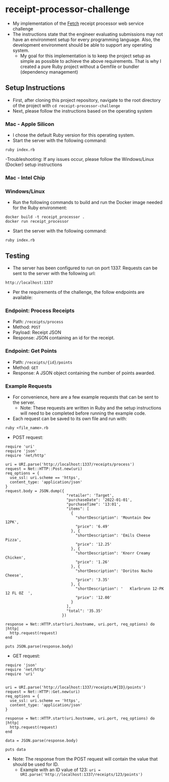 # receipt-processor-challenge
- My implementation of the [Fetch](https://fetch.com/) receipt processor web service challenge
- The instructions state that the engineer evaluating submissions may not have an environment setup for every programming language. Also, the development environment should be able to support any operating system.
  - My goal for this implementation is to keep the project setup as simple as possible to achieve the above requirements. That is why I created a pure Ruby project without a Gemfile or bundler (dependency management)

## Setup Instructions
- First, after cloning this project repository, navigate to the root directory of the project with `cd receipt-processor-challenge`
- Next, please follow the instructions based on the operating system
### Mac - Apple Silicon
- I chose the default Ruby version for this operating system.
- Start the server with the following command:
```
ruby index.rb
```
-Troubleshooting: If any issues occur, please follow the Windows/Linux (Docker) setup instructions
### Mac - Intel Chip
### Windows/Linux
- Run the following commands to build and run the Docker image needed for the Ruby environment:
```
docker build -t receipt_processor .
docker run receipt_processor
```
- Start the server with the following command:
```
ruby index.rb
```

## Testing
- The server has been configured to run on port 1337. Requests can be sent to the server with the following url:
```
http://localhost:1337
```
- Per the requirements of the challenge, the follow endpoints are available:
### Endpoint: Process Receipts
* Path: `/receipts/process`
* Method: `POST`
* Payload: Receipt JSON
* Response: JSON containing an id for the receipt.
### Endpoint: Get Points
* Path: `/receipts/{id}/points`
* Method: `GET`
* Response: A JSON object containing the number of points awarded.


### Example Requests
- For convenience, here are a few example requests that can be sent to the server.
  - Note: These requests are written in Ruby and the setup instructions will need to be completed before running the example code.
- Each request can be saved to its own file and run with:
```
ruby <file_name>.rb
```
- POST request:
```
require 'uri'
require 'json'
require 'net/http'

uri = URI.parse('http://localhost:1337/receipts/process')
request = Net::HTTP::Post.new(uri)
req_options = {
  use_ssl: uri.scheme == 'https',
  content_type: 'application/json'
}
request.body = JSON.dump({
                           "retailer": 'Target',
                           "purchaseDate": '2022-01-01',
                           "purchaseTime": '13:01',
                           "items": [
                             {
                               "shortDescription": 'Mountain Dew 12PK',
                               "price": '6.49'
                             }, {
                               "shortDescription": 'Emils Cheese Pizza',
                               "price": '12.25'
                             }, {
                               "shortDescription": 'Knorr Creamy Chicken',
                               "price": '1.26'
                             }, {
                               "shortDescription": 'Doritos Nacho Cheese',
                               "price": '3.35'
                             }, {
                               "shortDescription": '   Klarbrunn 12-PK 12 FL OZ  ',
                               "price": '12.00'
                             }
                           ],
                           "total": '35.35'
                         })

response = Net::HTTP.start(uri.hostname, uri.port, req_options) do |http|
  http.request(request)
end

puts JSON.parse(response.body)
```
- GET request:
```
require 'json'
require 'net/http'
require 'uri'


uri = URI.parse('http://localhost:1337/receipts/#{ID}/points')
request = Net::HTTP::Get.new(uri)
req_options = {
  use_ssl: uri.scheme == 'https',
  content_type: 'application/json'
}

response = Net::HTTP.start(uri.hostname, uri.port, req_options) do |http|
  http.request(request)
end

data = JSON.parse(response.body)

puts data
```
  - Note: The response from the POST request will contain the value that should be used for ID.
    - Example with an ID value of 123: `uri = URI.parse('http://localhost:1337/receipts/123/points')`